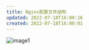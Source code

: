 ```yaml
---
title: Nginx配置文件结构
updated: 2022-07-18T16:00:16
created: 2022-07-18T16:00:01
---
```


![image1](../../../resources/0eb718c04fa64f9c8f241d2d5726fdeb.png)

